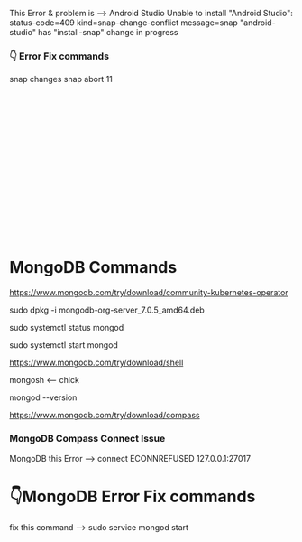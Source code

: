 This Error & problem is --> Android Studio
Unable to install "Android Studio":
status-code=409 kind=snap-change-conflict message=snap "android-studio" has "install-snap" change in progress

### 👇 Error Fix commands
snap changes
snap abort 11

<br/>
<br/>
<br/>
<br/>
<br/>
<br/>
<br/>
<br/>
<br/>
<br/>
<br/>
<br/>
<br/>
<br/>
<br/>

# MongoDB Commands

https://www.mongodb.com/try/download/community-kubernetes-operator

sudo dpkg -i mongodb-org-server_7.0.5_amd64.deb



sudo systemctl status mongod

sudo systemctl start mongod            

https://www.mongodb.com/try/download/shell



mongosh             <-- chick

mongod --version


https://www.mongodb.com/try/download/compass





### MongoDB Compass Connect Issue


MongoDB this Error --> connect ECONNREFUSED 127.0.0.1:27017

# 👇MongoDB Error Fix commands

fix this command --> sudo service mongod start


